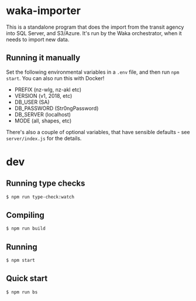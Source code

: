 # waka-importer

This is a standalone program that does the import from the transit agency into SQL Server, and S3/Azure. It's run by the Waka orchestrator, when it needs to import new data.

## Running it manually

Set the following environmental variables in a `.env` file, and then run `npm start`. You can also run this with Docker!

- PREFIX (nz-wlg, nz-akl etc)
- VERSION (v1, 2018, etc)
- DB_USER (SA)
- DB_PASSWORD (Str0ngPassword)
- DB_SERVER (localhost)
- MODE (all, shapes, etc)

There's also a couple of optional variables, that have sensible defaults - see `server/index.js` for the details.

# dev

## Running type checks

```bash
$ npm run type-check:watch
```

## Compiling

```bash
$ npm run build
```

## Running

```bash
$ npm start
```

## Quick start

```bash
$ npm run bs
```
